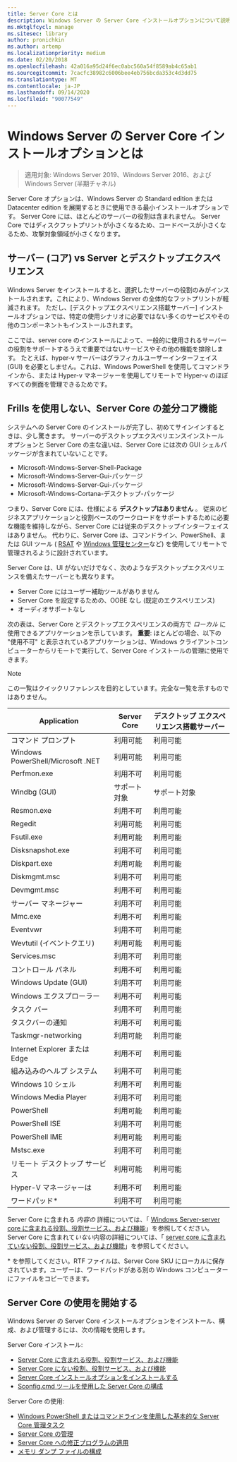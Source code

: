 ```yaml
---
title: Server Core とは
description: Windows Server の Server Core インストールオプションについて説明します。
ms.mktglfcycl: manage
ms.sitesec: library
author: pronichkin
ms.author: artemp
ms.localizationpriority: medium
ms.date: 02/20/2018
ms.openlocfilehash: 42a016a95d24f6ec0abc560a54f8589ab4c65ab1
ms.sourcegitcommit: 7cacfc38982c6006bee4eb756bcda353c4d3dd75
ms.translationtype: MT
ms.contentlocale: ja-JP
ms.lasthandoff: 09/14/2020
ms.locfileid: "90077549"
---
```

# <a name="what-is-the-server-core-installation-option-in-windows-server"></a>Windows Server の Server Core インストールオプションとは

> 適用対象: Windows Server 2019、Windows Server 2016、および Windows Server (半期チャネル)

Server Core オプションは、Windows Server の Standard edition または Datacenter edition を展開するときに使用できる最小インストールオプションです。 Server Core には、ほとんどのサーバーの役割は含まれません。 Server Core ではディスクフットプリントが小さくなるため、コードベースが小さくなるため、攻撃対象領域が小さくなります。

## <a name="server-core-vs-server-with-desktop-experience"></a>サーバー (コア) vs Server とデスクトップエクスペリエンス

Windows Server をインストールすると、選択したサーバーの役割のみがインストールされます。これにより、Windows Server の全体的なフットプリントが軽減されます。 ただし、[デスクトップエクスペリエンス搭載サーバー] インストールオプションでは、特定の使用シナリオに必要ではない多くのサービスやその他のコンポーネントもインストールされます。

ここでは、server core のインストールによって、一般的に使用されるサーバーの役割をサポートするうえで重要ではないサービスやその他の機能を排除します。 たとえば、hyper-v サーバーはグラフィカルユーザーインターフェイス (GUI) を必要としません。これは、Windows PowerShell を使用してコマンドラインから、または Hyper-v マネージャーを使用してリモートで Hyper-v のほぼすべての側面を管理できるためです。

## <a name="the-server-core-difference---core-capabilities-without-the-frills"></a>Frills を使用しない、Server Core の差分コア機能

システムへの Server Core のインストールが完了し、初めてサインインするときは、少し驚きます。 サーバーのデスクトップエクスペリエンスインストールオプションと Server Core の主な違いは、Server Core には次の GUI シェルパッケージが含まれていないことです。

- Microsoft-Windows-Server-Shell-Package
- Microsoft-Windows-Server-Gui-パッケージ
- Microsoft-Windows-Server-Gui-パッケージ
- Microsoft-Windows-Cortana-デスクトップ-パッケージ

つまり、Server Core には、仕様による **デスクトップはありません** 。 従来のビジネスアプリケーションと役割ベースのワークロードをサポートするために必要な機能を維持しながら、Server Core には従来のデスクトップインターフェイスはありません。 代わりに、Server Core は、コマンドライン、PowerShell、または GUI ツール ( [RSAT](../../remote/remote-server-administration-tools.md) や [Windows 管理センター](../../manage/windows-admin-center/overview.md)など) を使用してリモートで管理されるように設計されています。

Server Core は、UI がないだけでなく、次のようなデスクトップエクスペリエンスを備えたサーバーとも異なります。

- Server Core にはユーザー補助ツールがありません
- Server Core を設定するための、OOBE なし (既定のエクスペリエンス)
- オーディオサポートなし

次の表は、Server Core とデスクトップエクスペリエンスの両方で *ローカル* に使用できるアプリケーションを示しています。 **重要**: ほとんどの場合、以下の "使用不可" と表示されているアプリケーションは、Windows クライアントコンピューターからリモートで実行して、Server Core インストールの管理に使用できます。

> [!NOTE]
> この一覧はクイックリファレンスを目的としています。完全な一覧を示すものではありません。


| Application                        | Server Core     | デスクトップ エクスペリエンス搭載サーバー |
|------------------------------------|-----------------|--------------------------------|
| コマンド プロンプト                     | 利用可能       | 利用可能                      |
| Windows PowerShell/Microsoft .NET | 利用可能       | 利用可能                      |
| Perfmon.exe                        | 利用不可   | 利用可能                      |
| Windbg (GUI)                       | サポート対象       | サポート対象                      |
| Resmon.exe                         | 利用不可   | 利用可能                      |
| Regedit                            | 利用可能       | 利用可能                      |
| Fsutil.exe                         | 利用可能       | 利用可能                      |
| Disksnapshot.exe                   | 利用不可   | 利用可能                      |
| Diskpart.exe                       | 利用可能       | 利用可能                      |
| Diskmgmt.msc                       | 利用不可   | 利用可能                      |
| Devmgmt.msc                        | 利用不可   | 利用可能                      |
| サーバー マネージャー                     | 利用不可   | 利用可能                      |
| Mmc.exe                            | 利用不可   | 利用可能                      |
| Eventvwr                           | 利用不可   | 利用可能                      |
| Wevtutil (イベントクエリ)           | 利用可能       | 利用可能                      |
| Services.msc                       | 利用不可   | 利用可能                      |
| コントロール パネル                      | 利用不可   | 利用可能                      |
| Windows Update (GUI)               | 利用不可   | 利用可能                      |
| Windows エクスプローラー                   | 利用不可   | 利用可能                      |
| タスク バー                            | 利用不可   | 利用可能                      |
| タスクバーの通知              | 利用不可   | 利用可能                      |
| Taskmgr-networking                            | 利用可能       | 利用可能                      |
| Internet Explorer または Edge          | 利用不可   | 利用可能                      |
| 組み込みのヘルプ システム               | 利用不可   | 利用可能                      |
| Windows 10 シェル                   | 利用不可   | 利用可能                      |
| Windows Media Player               | 利用不可   | 利用可能                      |
| PowerShell                         | 利用可能       | 利用可能                      |
| PowerShell ISE                     | 利用不可   | 利用可能                      |
| PowerShell IME                     | 利用可能       | 利用可能                      |
| Mstsc.exe                          | 利用不可   | 利用可能                      |
| リモート デスクトップ サービス            | 利用可能       | 利用可能                      |
| Hyper-V マネージャーは                    | 利用不可   | 利用可能                      |
| ワードパッド\*                          | 利用不可   | 利用可能                      |


Server Core に含まれる *内容の* 詳細については、「 [Windows Server-server core に含まれる役割、役割サービス、および機能](server-core-roles-and-services.md)」を参照してください。 Server Core に含まれて*いない*内容の詳細については、「 [server core に含まれていない役割、役割サービス、および機能](server-core-removed-roles.md)」を参照してください。

\* を参照してください。RTF ファイルは、Server Core SKU にローカルに保存されています。ユーザーは、ワードパッドがある別の Windows コンピューターにファイルをコピーできます。

## <a name="get-started-using-server-core"></a>Server Core の使用を開始する

Windows Server の Server Core インストールオプションをインストール、構成、および管理するには、次の情報を使用します。

Server Core インストール:
- [Server Core に含まれる役割、役割サービス、および機能](server-core-roles-and-services.md)
- [Server Core にない役割、役割サービス、および機能](server-core-removed-roles.md)
- [Server Core インストールオプションをインストールする](../../get-started/getting-started-with-server-core.md)
- [Sconfig.cmd ツールを使用した Server Core の構成](../../get-started/sconfig-on-ws2016.md)

Server Core の使用:
- [Windows PowerShell またはコマンドラインを使用した基本的な Server Core 管理タスク](server-core-administer.md)
- [Server Core の管理](server-core-manage.md)
- [Server Core への修正プログラムの適用](server-core-servicing.md)
- [メモリ ダンプ ファイルの構成](server-core-memory-dump.md)
